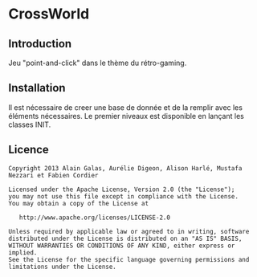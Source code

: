 # CrossWorld

## Introduction

Jeu "point-and-click" dans le thème du rétro-gaming. 

## Installation

Il est nécessaire de creer une base de donnée et de la remplir avec les éléments nécessaires. 
Le premier niveaux est disponible en lançant les classes INIT.

## Licence

```
Copyright 2013 Alain Galas, Aurélie Digeon, Alison Harlé, Mustafa Nezzari et Fabien Cordier

Licensed under the Apache License, Version 2.0 (the "License");
you may not use this file except in compliance with the License.
You may obtain a copy of the License at

   http://www.apache.org/licenses/LICENSE-2.0

Unless required by applicable law or agreed to in writing, software
distributed under the License is distributed on an "AS IS" BASIS,
WITHOUT WARRANTIES OR CONDITIONS OF ANY KIND, either express or implied.
See the License for the specific language governing permissions and
limitations under the License.
```
